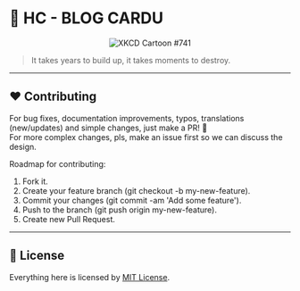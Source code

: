 # :orange_book: HC - BLOG CARDU

<p align="center"

![XKCD Cartoon #741](https://imgs.xkcd.com/comics/blogging.png)
>
</p>

> It takes years to build up, it takes moments to destroy.

---

## :hearts: Contributing

For bug fixes, documentation improvements, typos, translations (new/updates) and simple changes, just make a PR! :tada: <br/>
For more complex changes, pls, make an issue first so we can discuss the design. <br/>

Roadmap for contributing: <br/>

1. Fork it.
2. Create your feature branch (git checkout -b my-new-feature).
3. Commit your changes (git commit -am 'Add some feature').
4. Push to the branch (git push origin my-new-feature).
5. Create new Pull Request.

---

## :page_facing_up: License

Everything here is licensed by [MIT License](https://github.com/el-cardu/blog/blob/master/LICENSE).